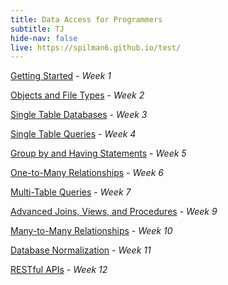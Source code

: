 ```yaml
---
title: Data Access for Programmers
subtitle: TJ
hide-nav: false
live: https://spilman6.github.io/test/
---
```

<link href="https://fonts.googleapis.com/css?family=Saira+Extra+Condensed:500,700" rel="stylesheet" type="text/css" />
 <link href="https://fonts.googleapis.com/css?family=Muli:400,400i,800,800i" rel="stylesheet" type="text/css" />
 <link href="css/styles.css" rel="stylesheet" />
 <script src="https://cdnjs.cloudflare.com/ajax/libs/font-awesome/6.6.0/js/all.min.js" crossorigin="anonymous"></script> 


[Getting Started](data-access-for-programmers/getting-started) - _Week 1_

[Objects and File Types](data-access-for-programmers/objects-and-file-types) - _Week 2_

[Single Table Databases](data-access-for-programmers/single-table-databases) - _Week 3_

[Single Table Queries](data-access-for-programmers/single-table-queries) - _Week 4_

[Group by and Having Statements](data-access-for-programmers/group-by-and-having-statements) - _Week 5_

[One-to-Many Relationships](data-access-for-programmers/one-to-many-relationships) - _Week 6_

[Multi-Table Queries](data-access-for-programmers/multi-table-queries) - _Week 7_

[Advanced Joins, Views, and Procedures](data-access-for-programmers/advanced-joins-views-and-procedures) - _Week 9_

[Many-to-Many Relationships](data-access-for-programmers/many-to-many-relationships) - _Week 10_

[Database Normalization](data-access-for-programmers/database-normalization) - _Week 11_

[RESTful APIs](data-access-for-programmers/restful-apis) - _Week 12_
